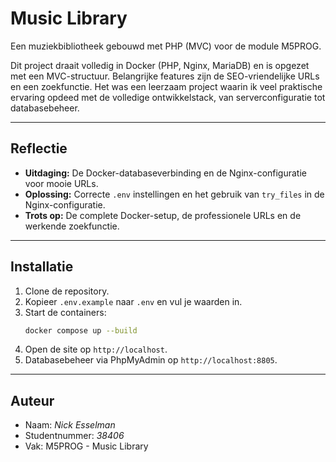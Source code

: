 # Music Library

Een muziekbibliotheek gebouwd met PHP (MVC) voor de module M5PROG. 

Dit project draait volledig in Docker (PHP, Nginx, MariaDB) en is opgezet met een MVC-structuur. Belangrijke features zijn de SEO-vriendelijke URLs en een zoekfunctie. Het was een leerzaam project waarin ik veel praktische ervaring opdeed met de volledige ontwikkelstack, van serverconfiguratie tot databasebeheer.

---

## Reflectie

*   **Uitdaging:** De Docker-databaseverbinding en de Nginx-configuratie voor mooie URLs.
*   **Oplossing:** Correcte `.env` instellingen en het gebruik van `try_files` in de Nginx-configuratie.
*   **Trots op:** De complete Docker-setup, de professionele URLs en de werkende zoekfunctie.

---

## Installatie

1. Clone de repository.
2. Kopieer `.env.example` naar `.env` en vul je waarden in.
3. Start de containers:
   ```bash
   docker compose up --build
   ```
4. Open de site op `http://localhost`.
5. Databasebeheer via PhpMyAdmin op `http://localhost:8805`.

---

## Auteur

* Naam: *Nick Esselman*
* Studentnummer: *38406*
* Vak: M5PROG - Music Library